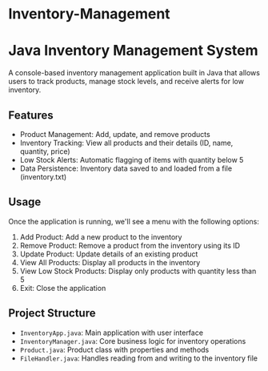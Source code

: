 # Inventory-Management
# Java Inventory Management System

A console-based inventory management application built in Java that allows users to track products, manage stock levels, and receive alerts for low inventory.

## Features

- Product Management: Add, update, and remove products
- Inventory Tracking: View all products and their details (ID, name, quantity, price)
- Low Stock Alerts: Automatic flagging of items with quantity below 5
- Data Persistence: Inventory data saved to and loaded from a file (inventory.txt)

## Usage

Once the application is running, we'll see a menu with the following options:

1. Add Product: Add a new product to the inventory
2. Remove Product: Remove a product from the inventory using its ID
3. Update Product: Update details of an existing product
4. View All Products: Display all products in the inventory
5. View Low Stock Products: Display only products with quantity less than 5
6. Exit: Close the application

## Project Structure

- `InventoryApp.java`: Main application with user interface
- `InventoryManager.java`: Core business logic for inventory operations
- `Product.java`: Product class with properties and methods
- `FileHandler.java`: Handles reading from and writing to the inventory file
